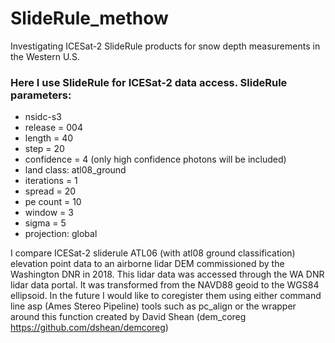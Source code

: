# SlideRule_methow
Investigating ICESat-2 SlideRule products for snow depth measurements in the Western U.S.

### Here I use SlideRule for ICESat-2 data access. SlideRule parameters:
* nsidc-s3
* release = 004
* length = 40
* step = 20
* confidence = 4 (only high confidence photons will be included)
* land class: atl08_ground
* iterations = 1
* spread = 20
* pe count = 10
* window = 3
* sigma = 5
* projection: global

I compare ICESat-2 sliderule ATL06 (with atl08 ground classification) elevation point data to an airborne lidar DEM commissioned by the Washington DNR in 2018. This lidar data was accessed through the WA DNR lidar data portal. It was transformed from the NAVD88 geoid to the WGS84 ellipsoid. In the future I would like to coregister them using either command line asp (Ames Stereo Pipeline) tools such as pc_align or the wrapper around this function created by David Shean (dem_coreg https://github.com/dshean/demcoreg)
